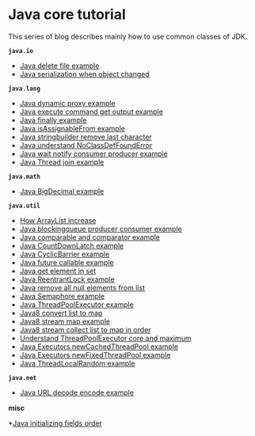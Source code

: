 # Java core tutorial
This series of blog describes mainly how to use common classes of JDK.

**`java.io`**

* [Java delete file example](http://www.henryxi.com/java-delete-file-example)
* [Java serialization when object changed](http://www.henryxi.com/java-serialization-when-object-changed)

**`java.lang`**

* [Java dynamic proxy example](http://www.henryxi.com/java-execute-command-example)
* [Java execute command get output example](http://www.henryxi.com/java-execute-command-get-output-example)
* [Java finally example](http://www.henryxi.com/java-finally-example)
* [Java isAssignableFrom example](http://www.henryxi.com/java-isassignablefrom-example)
* [Java stringbuilder remove last character](http://www.henryxi.com/java-stringbuilder-remove-last-character)
* [Java understand NoClassDefFoundError](http://www.henryxi.com/java-understand-noclassdeffounderror)
* [Java wait notify consumer producer example](http://www.henryxi.com/java-wait-notify-consumer-producer-example)
* [Java Thread join example](http://www.henryxi.com/java-thread-join-example)

**`java.math`**

* [Java BigDecimal example](http://www.henryxi.com/java-bigdecimal-example)

**`java.util`**

* [How ArrayList increase](http://www.henryxi.com/how-arraylist-increase)
* [Java blockingqueue producer consumer example](http://www.henryxi.com/java-blockingqueue-producer-consumer-example)
* [Java comparable and comparator example](http://www.henryxi.com/java-comparable-and-comparator-example)
* [Java CountDownLatch example](http://www.henryxi.com/java-countdownlatch-example)
* [Java CyclicBarrier example](http://www.henryxi.com/java-cyclicbarrier-example)
* [Java future callable example](http://www.henryxi.com/java-future-callable-example)
* [Java get element in set](http://www.henryxi.com/java-get-element-in-set)
* [Java ReentrantLock example](http://www.henryxi.com/java-reentrantlock-example)
* [Java remove all null elements from list](http://www.henryxi.com/java-remove-all-null-elements-from-list)
* [Java Semaphore example](http://www.henryxi.com/java-semaphore-example)
* [Java ThreadPoolExecutor example](http://www.henryxi.com/java-threadpoolexecutor-example)
* [Java8 convert list to map](http://www.henryxi.com/java8-convert-list-to-map)
* [Java8 stream map example](http://www.henryxi.com/java8-stream-map-example)
* [Java8 stream collect list to map in order](http://www.henryxi.com/java8-stream-collect-list-to-map-in-order)
* [Understand ThreadPoolExecutor core and maximum](http://www.henryxi.com/understand-threadpoolexecutor-core-and-maximum)
* [Java Executors newCachedThreadPool example](http://www.henryxi.com/java-executors-newcachedthreadpool-example)
* [Java Executors newFixedThreadPool example](http://www.henryxi.com/java-executors-newfixedthreadpool-example)
* [Java ThreadLocalRandom example](http://www.henryxi.com/java-threadlocalrandom-example)

**`java.net`**

* [Java URL decode encode example](http://www.henryxi.com/java-url-decode-encode-example)

**misc**

*[Java initializing fields order]()